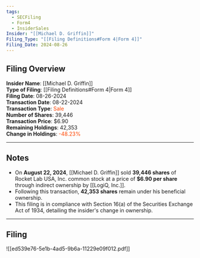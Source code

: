 ```yaml
---
tags:
  - SECFiling
  - Form4
  - InsiderSales
Insider: "[[Michael D. Griffin]]"
Filing_Type: "[[Filing Definitions#Form 4|Form 4]]"
Filing_Date: 2024-08-26  
---
```


## Filing Overview

**Insider Name**: [[Michael D. Griffin]]  
**Type of Filing**: [[Filing Definitions#Form 4|Form 4]]  
**Filing Date**: 08-26-2024  
**Transaction Date**: 08-22-2024  
**Transaction Type**: <span style="color:orangered">Sale</span>  
**Number of Shares**: 39,446  
**Transaction Price**: $6.90  
**Remaining Holdings**: 42,353  
**Change in Holdings**: <span style="color:orangered">-48.23%</span>

---

## Notes

- On **August 22, 2024**, [[Michael D. Griffin]] sold **39,446 shares** of Rocket Lab USA, Inc. common stock at a price of **$6.90 per share** through indirect ownership by [[LogiQ, Inc.]].
- Following this transaction, **42,353 shares** remain under his beneficial ownership.
- This filing is in compliance with Section 16(a) of the Securities Exchange Act of 1934, detailing the insider's change in ownership.

---

## Filing

![[ed539e76-5e1b-4ad5-9b6a-11229e09f012.pdf]]
